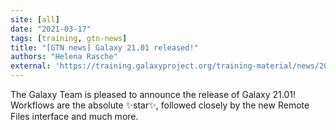 ```yaml
---
site: [all]
date: "2021-03-17"
tags: [training, gtn-news]
title: "[GTN news] Galaxy 21.01 released!"
authors: "Helena Rasche"
external: 'https://training.galaxyproject.org/training-material/news/2021/03/17/galaxy_release.html'
---
```


The Galaxy Team is pleased to announce the release of Galaxy 21.01! Workflows are the absolute ✨star✨, followed closely by the new Remote Files interface and much more.

